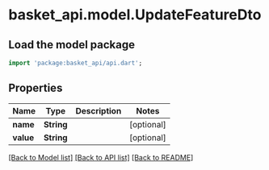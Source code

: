 # basket_api.model.UpdateFeatureDto

## Load the model package
```dart
import 'package:basket_api/api.dart';
```

## Properties
Name | Type | Description | Notes
------------ | ------------- | ------------- | -------------
**name** | **String** |  | [optional] 
**value** | **String** |  | [optional] 

[[Back to Model list]](../README.md#documentation-for-models) [[Back to API list]](../README.md#documentation-for-api-endpoints) [[Back to README]](../README.md)


